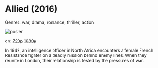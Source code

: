 # Allied (2016)

Genres: war, drama, romance, thriller, action

![poster](http://image.tmdb.org/t/p/w500/nzXzLFTnd0Zb3ExfhOxlQgizgSu.jpg)

en:
  [720p](magnet:?xt=urn:btih:E3B1A65F15AB828991603E29DD6B06CEE5ACC02F&tr=udp://glotorrents.pw:6969/announce&tr=udp://tracker.opentrackr.org:1337/announce&tr=udp://torrent.gresille.org:80/announce&tr=udp://tracker.openbittorrent.com:80&tr=udp://tracker.coppersurfer.tk:6969&tr=udp://tracker.leechers-paradise.org:6969&tr=udp://p4p.arenabg.ch:1337&tr=udp://tracker.internetwarriors.net:1337)
  [1080p](magnet:?xt=urn:btih:C4205F4B2B707CD3C8CFF6F1B2DAD41A0FCF0E3D&tr=udp://glotorrents.pw:6969/announce&tr=udp://tracker.opentrackr.org:1337/announce&tr=udp://torrent.gresille.org:80/announce&tr=udp://tracker.openbittorrent.com:80&tr=udp://tracker.coppersurfer.tk:6969&tr=udp://tracker.leechers-paradise.org:6969&tr=udp://p4p.arenabg.ch:1337&tr=udp://tracker.internetwarriors.net:1337)
  


In 1942, an intelligence officer in North Africa encounters a female French Resistance fighter on a deadly mission behind enemy lines. When they reunite in London, their relationship is tested by the pressures of war.